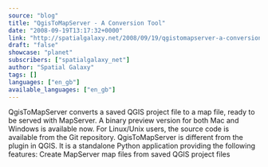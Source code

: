 ```yaml
---
source: "blog"
title: "QgisToMapServer - A Conversion Tool"
date: "2008-09-19T13:17:32+0000"
link: "http://spatialgalaxy.net/2008/09/19/qgistomapserver-a-conversion-tool/"
draft: "false"
showcase: "planet"
subscribers: ["spatialgalaxy_net"]
author: "Spatial Galaxy"
tags: []
languages: ["en_gb"]
available_languages: ["en_gb"]
---
```


QgisToMapServer converts a saved QGIS project file to a map file, ready to be served with MapServer. A binary preview version for both Mac and Windows is available now. For Linux/Unix users, the source code is available from the Git repository.
QgisToMapServer is different from the plugin in QGIS. It is a standalone Python application providing the following features:
  Create MapServer map files from saved QGIS project files
